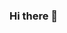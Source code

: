 ### Hi there 👋

<!--
**ptoeia/ptoeia** is a ✨ _special_ ✨ repository because its `README.md` (this file) appears on your GitHub profile.

Here are some ideas to get you started:

- 🔭  devops
- 🌱 I’m currently learning ...
- 👯 I’m looking to collaborate on ...
- 🤔 I’m looking for help with ...
- 💬 Ask me about ...
- 📫 How to reach me: ...
- 😄 Pronouns: ...
- ⚡ Fun fact: ...
-->
